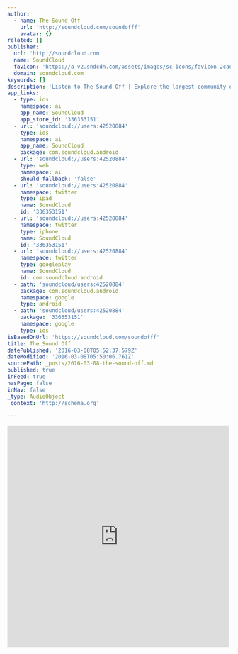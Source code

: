 ```yaml
---
author:
  - name: The Sound Off
    url: 'http://soundcloud.com/soundofff'
    avatar: {}
related: []
publisher:
  url: 'http://soundcloud.com'
  name: SoundCloud
  favicon: 'https://a-v2.sndcdn.com/assets/images/sc-icons/favicon-2cadd14b.ico'
  domain: soundcloud.com
keywords: []
description: 'Listen to The Sound Off | Explore the largest community of artists, bands, podcasters and creators of music & audio.. 4 Tracks. 48 Followers. Stream Tracks and Playlists from The Sound Off on your desktop or mobile device.'
app_links:
  - type: ios
    namespace: ai
    app_name: SoundCloud
    app_store_id: '336353151'
  - url: 'soundcloud://users:42520884'
    type: ios
    namespace: ai
    app_name: SoundCloud
    package: com.soundcloud.android
  - url: 'soundcloud://users:42520884'
    type: web
    namespace: ai
    should_fallback: 'false'
  - url: 'soundcloud://users:42520884'
    namespace: twitter
    type: ipad
    name: SoundCloud
    id: '336353151'
  - url: 'soundcloud://users:42520884'
    namespace: twitter
    type: iphone
    name: SoundCloud
    id: '336353151'
  - url: 'soundcloud://users:42520884'
    namespace: twitter
    type: googleplay
    name: SoundCloud
    id: com.soundcloud.android
  - path: 'soundcloud/users:42520884'
    package: com.soundcloud.android
    namespace: google
    type: android
  - path: 'soundcloud/users:42520884'
    package: '336353151'
    namespace: google
    type: ios
isBasedOnUrl: 'https://soundcloud.com/soundofff'
title: The Sound Off
datePublished: '2016-03-08T05:52:37.579Z'
dateModified: '2016-03-08T05:50:06.761Z'
sourcePath: _posts/2016-03-08-the-sound-off.md
published: true
inFeed: true
hasPage: false
inNav: false
_type: AudioObject
_context: 'http://schema.org'

---
```

<iframe src="https://cdn.embedly.com/widgets/media.html?src=https%3A%2F%2Fw.soundcloud.com%2Fplayer%2F%3Fvisual%3Dtrue%26url%3Dhttp%253A%252F%252Fapi.soundcloud.com%252Fusers%252F42520884%26show_artwork%3Dtrue&amp;url=https%3A%2F%2Fsoundcloud.com%2Fsoundofff&amp;image=http%3A%2F%2Fi1.sndcdn.com%2Favatars-000209342355-cqiknv-t500x500.jpg&amp;key=b7d04c9b404c499eba89ee7072e1c4f7&amp;type=text%2Fhtml&amp;schema=soundcloud" width="500" height="500" scrolling="no" frameborder="0" allowfullscreen="allowfullscreen" style=""></iframe>
